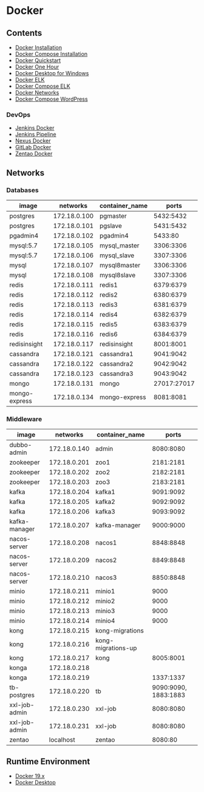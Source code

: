 # Docker

## Contents
- [Docker Installation](../../doc/source/docker/dockerInstallation.md)
- [Docker Compose Installation](../../doc/source/docker/dockerComposeInstallation.md)
- [Docker Quickstart](../../doc/source/docker/dockerQuickstart.md)
- [Docker One Hour](../../doc/source/docker/dockerOneHour.md)
- [Docker Desktop for Windows](../../doc/source/docker/dockerDesktopWindows.md)
- [Docker ELK](../../doc/source/docker/dockerELK.md)
- [Docker Compose ELK](../../doc/source/docker/dockerComposeELK.md)
- [Docker Networks](../../doc/source/docker/dockerNetworks.md)
- [Docker Compose WordPress](../../doc/source/docker/dockerComposeWordPress.md)

### DevOps
- [Jenkins Docker](../../doc/source/framework/devops/jenkinsDocker.md)
- [Jenkins Pipeline](../../doc/source/framework/devops/jenkinsPipeline.md)
- [Nexus Docker](../../doc/source/framework/devops/nexusDocker.md)
- [GitLab Docker](../../doc/source/framework/devops/gitlabDocker.md)
- [Zentao Docker](../../doc/source/framework/devops/zentaoDocker.md)

## Networks

### Databases

image | networks | container_name | ports
---|---|---|---
postgres | 172.18.0.100 | pgmaster | 5432:5432
postgres | 172.18.0.101 | pgslave | 5431:5432
pgadmin4 | 172.18.0.102 | pgadmin4 | 5433:80
mysql:5.7 | 172.18.0.105 | mysql_master | 3306:3306
mysql:5.7 | 172.18.0.106 | mysql_slave | 3307:3306
mysql | 172.18.0.107 | mysql8master | 3306:3306
mysql | 172.18.0.108 | mysql8slave | 3307:3306
redis | 172.18.0.111 | redis1 | 6379:6379
redis | 172.18.0.112 | redis2 | 6380:6379
redis | 172.18.0.113 | redis3 | 6381:6379
redis | 172.18.0.114 | redis4 | 6382:6379
redis | 172.18.0.115 | redis5 | 6383:6379
redis | 172.18.0.116 | redis6 | 6384:6379
redisinsight | 172.18.0.117 | redisinsight | 8001:8001
cassandra | 172.18.0.121 | cassandra1 | 9041:9042
cassandra | 172.18.0.122 | cassandra2 | 9042:9042
cassandra | 172.18.0.123 | cassandra3 | 9043:9042
mongo | 172.18.0.131 | mongo | 27017:27017
mongo-express | 172.18.0.134 | mongo-express | 8081:8081

### Middleware

image | networks | container_name | ports
---|---|---|---
dubbo-admin | 172.18.0.140 | admin | 8080:8080
zookeeper | 172.18.0.201 | zoo1 | 2181:2181
zookeeper | 172.18.0.202 | zoo2 | 2182:2181
zookeeper | 172.18.0.203 | zoo3 | 2183:2181
kafka | 172.18.0.204 | kafka1 | 9091:9092
kafka | 172.18.0.205 | kafka2 | 9092:9092
kafka | 172.18.0.206 | kafka3 | 9093:9092
kafka-manager | 172.18.0.207 | kafka-manager | 9000:9000
nacos-server | 172.18.0.208 | nacos1 | 8848:8848
nacos-server | 172.18.0.209 | nacos2 | 8849:8848
nacos-server | 172.18.0.210 | nacos3 | 8850:8848
minio | 172.18.0.211 | minio1 | 9000
minio | 172.18.0.212 | minio2 | 9000
minio | 172.18.0.213 | minio3 | 9000
minio | 172.18.0.214 | minio4 | 9000
kong | 172.18.0.215 | kong-migrations | 
kong | 172.18.0.216 | kong-migrations-up | 
kong | 172.18.0.217 | kong | 8005:8001
konga | 172.18.0.218 |  | 
konga | 172.18.0.219 |  | 1337:1337
tb-postgres | 172.18.0.220 | tb | 9090:9090, 1883:1883
xxl-job-admin | 172.18.0.230 | xxl-job | 8080:8080
xxl-job-admin | 172.18.0.231 | xxl-job | 8080:8080
zentao | localhost | zentao | 8080:80

## Runtime Environment
- [Docker 19.x](https://www.docker.com/)
- [Docker Desktop](https://www.docker.com/products/docker-desktop)
